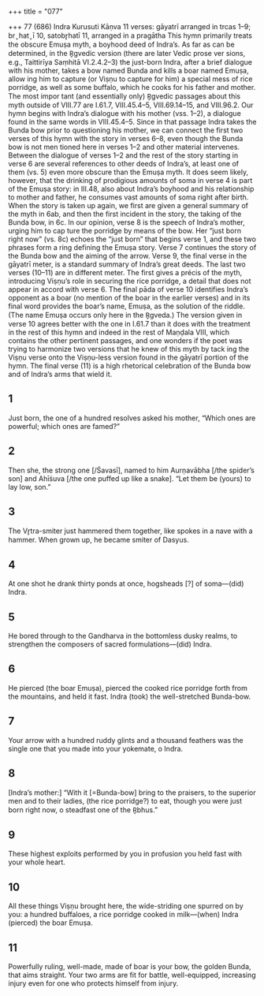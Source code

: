 +++
title = "077"

+++
77 (686)
Indra
Kurusuti Kāṇva
11 verses:  gāyatrī arranged in trcas 1–9; br ̥ hat ̥ ī 10, satobr̥hatī 11, arranged in a  pragātha
This hymn primarily treats the obscure Emuṣa myth, a boyhood deed of Indra’s.  As far as can be determined, in the R̥gvedic version (there are later Vedic prose ver sions, e.g., Taittirīya Saṃhitā VI.2.4.2–3) the just-born Indra, after a brief dialogue  with his mother, takes a bow named Bunda and kills a boar named Emuṣa, allow ing him to capture (or Viṣṇu to capture for him) a special mess of rice porridge, as  well as some buffalo, which he cooks for his father and mother. The most impor tant (and essentially only) R̥gvedic passages about this myth outside of VIII.77 are  I.61.7, VIII.45.4–5, VIII.69.14–15, and VIII.96.2.
Our hymn begins with Indra’s dialogue with his mother (vss. 1–2), a dialogue  found in the same words in VIII.45.4–5. Since in that passage Indra takes the  Bunda bow prior to questioning his mother, we can connect the first two verses  of this hymn with the story in verses 6–8, even though the Bunda bow is not men
tioned here in verses 1–2 and other material intervenes. Between the dialogue of  verses 1–2 and the rest of the story starting in verse 6 are several references to other  deeds of Indra’s, at least one of them (vs. 5) even more obscure than the Emuṣa  myth. It does seem likely, however, that the drinking of prodigious amounts of  soma in verse 4 is part of the Emuṣa story: in III.48, also about Indra’s boyhood  and his relationship to mother and father, he consumes vast amounts of soma  right after birth.
When the story is taken up again, we first are given a general summary of the  myth in 6ab, and then the first incident in the story, the taking of the Bunda bow,  in 6c. In our opinion, verse 8 is the speech of Indra’s mother, urging him to cap ture the porridge by means of the bow. Her “just born right now” (vs. 8c) echoes  the “just born” that begins verse 1, and these two phrases form a ring defining the  Emuṣa story. Verse 7 continues the story of the Bunda bow and the aiming of the  arrow. Verse 9, the final verse in the gāyatrī meter, is a standard summary of Indra’s  great deeds.
The last two verses (10–11) are in different meter. The first gives a précis of the  myth, introducing Viṣṇu’s role in securing the rice porridge, a detail that does not  appear in accord with verse 6. The final pāda of verse 10 identifies Indra’s opponent  as a boar (no mention of the boar in the earlier verses) and in its final word provides the boar’s name, Emuṣa, as the solution of the riddle. (The name Emuṣa occurs  only here in the R̥gveda.) The version given in verse 10 agrees better with the one in  I.61.7 than it does with the treatment in the rest of this hymn and indeed in the rest  of Maṇḍala VIII, which contains the other pertinent passages, and one wonders if  the poet was trying to harmonize two versions that he knew of this myth by tack
ing the Viṣṇu verse onto the Viṣṇu-less version found in the gāyatrī portion of the  hymn. The final verse (11) is a high rhetorical celebration of the Bunda bow and of  Indra’s arms that wield it.
## 1
Just born, the one of a hundred resolves asked his mother,
“Which ones are powerful; which ones are famed?”
## 2
Then she, the strong one [/Śavasī], named to him Aurṇavābha [/the  spider’s son] and Ahīśuva [/the one puffed up like a snake].
“Let them be (yours) to lay low, son.”
## 3
The Vr̥tra-smiter just hammered them together, like spokes in a nave  with a hammer.
When grown up, he became smiter of Dasyus.
## 4
At one shot he drank thirty ponds at once,
hogsheads [?] of soma—(did) Indra.
## 5
He bored through to the Gandharva in the bottomless dusky realms, to strengthen the composers of sacred formulations—(did) Indra.
## 6
He pierced (the boar Emuṣa), pierced the cooked rice porridge forth  from the mountains, and held it fast.
Indra (took) the well-stretched Bunda-bow.
## 7
Your arrow with a hundred ruddy glints and a thousand feathers was  the single one
that you made into your yokemate, o Indra.
## 8
[Indra’s mother:] “With it [=Bunda-bow] bring to the praisers, to the  superior men and to their ladies, (the rice porridge?) to eat,
though you were just born right now, o steadfast one of the R̥bhus.”
## 9
These highest exploits performed by you in profusion
you held fast with your whole heart.
## 10
All these things Viṣṇu brought here, the wide-striding one spurred on  by you:
a hundred buffaloes, a rice porridge cooked in milk—(when) Indra
(pierced) the boar Emuṣa.
## 11
Powerfully ruling, well-made, made of boar is your bow, the golden  Bunda, that aims straight.
Your two arms are fit for battle, well-equipped, increasing injury even  for one who protects himself from injury.
